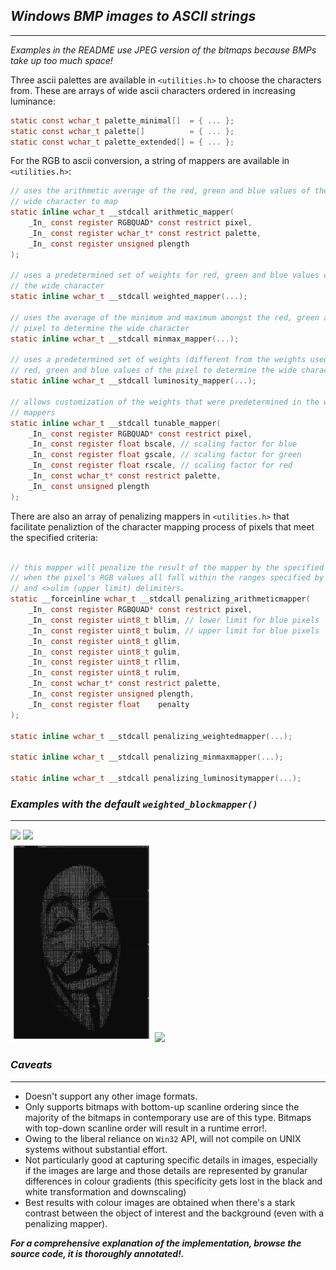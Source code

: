## ___Windows BMP images to ASCII strings___
--------------

_Examples in the README use JPEG version of the bitmaps because BMPs take up too much space!_

Three ascii palettes are available in `<utilities.h>` to choose the characters from. These are arrays of wide ascii characters ordered in increasing luminance:
```C
static const wchar_t palette_minimal[]  = { ... };
static const wchar_t palette[]          = { ... };
static const wchar_t palette_extended[] = { ... };

```

For the RGB to ascii conversion, a string of mappers are available in `<utilities.h>`:

```C
// uses the arithmetic average of the red, green and blue values of the pixel to determine which 
// wide character to map
static inline wchar_t __stdcall arithmetic_mapper(
    _In_ const register RGBQUAD* const restrict pixel,
    _In_ const register wchar_t* const restrict palette,
    _In_ const register unsigned plength
);

// uses a predetermined set of weights for red, green and blue values of the pixel to determine 
// the wide character
static inline wchar_t __stdcall weighted_mapper(...);

// uses the average of the minimum and maximum amongst the red, green and blue values of the 
// pixel to determine the wide character
static inline wchar_t __stdcall minmax_mapper(...);

// uses a predetermined set of weights (different from the weights used by weighted_mapper) for
// red, green and blue values of the pixel to determine the wide character
static inline wchar_t __stdcall luminosity_mapper(...);

// allows customization of the weights that were predetermined in the weighted and luminosity
// mappers
static inline wchar_t __stdcall tunable_mapper(
    _In_ const register RGBQUAD* const restrict pixel,
    _In_ const register float bscale, // scaling factor for blue
    _In_ const register float gscale, // scaling factor for green
    _In_ const register float rscale, // scaling factor for red
    _In_ const wchar_t* const restrict palette,
    _In_ const unsigned plength
);

```

There are also an array of penalizing mappers in `<utilities.h>` that facilitate penaliztion of the character mapping process of pixels that meet the specified criteria:

```C

// this mapper will penalize the result of the mapper by the specified penalty value
// when the pixel's RGB values all fall within the ranges specified by the <>llim (lower limit)
// and <>ulim (upper limit) delimiters.
static __forceinline wchar_t __stdcall penalizing_arithmeticmapper(
    _In_ const register RGBQUAD* const restrict pixel,
    _In_ const register uint8_t bllim, // lower limit for blue pixels
    _In_ const register uint8_t bulim, // upper limit for blue pixels
    _In_ const register uint8_t gllim,
    _In_ const register uint8_t gulim,
    _In_ const register uint8_t rllim,
    _In_ const register uint8_t rulim,
    _In_ const wchar_t* const restrict palette,
    _In_ const register unsigned plength,
    _In_ const register float    penalty
);

static inline wchar_t __stdcall penalizing_weightedmapper(...);

static inline wchar_t __stdcall penalizing_minmaxmapper(...);

static inline wchar_t __stdcall penalizing_luminositymapper(...);

```

### ___Examples with the default `weighted_blockmapper()`___
------

<div><img src="./readme/football.jpg"  width=45%> <img src="./readme/supergirl.jpg" width=45%></div>
<div><img src="./readme/vendetta.jpg"  width=45%> <img src="./readme/jennifer.jpg"  width=45%></div>

### ___Caveats___
-----------------

- Doesn't support any other image formats.
- Only supports bitmaps with bottom-up scanline ordering since the majority of the bitmaps in contemporary use are of this type. Bitmaps with top-down scanline order will result in a runtime error!.
- Owing to the liberal reliance on `Win32` API, will not compile on UNIX systems without substantial effort.
- Not particularly good at capturing specific details in images, especially if the images are large and those details are represented by granular differences in colour gradients (this specificity gets lost in the black and white transformation and downscaling)
- Best results with colour images are obtained when there's a stark contrast between the object of interest and the background (even with a penalizing mapper).

___For a comprehensive explanation of the implementation, browse the source code, it is thoroughly annotated!.___